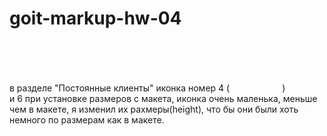 # goit-markup-hw-04

в разделе "Постоянные клиенты" иконка номер 4 (<svg width="84" height="81" class="icon-clients">
<use href="./images/symbol-defs.svg#group4"></use> </svg>)  
и 6 при установке размеров с макета, иконка очень маленька, меньше чем в макете, я изменил их
рахмеры(height), что бы они были хоть немного по размерам как в макете.
